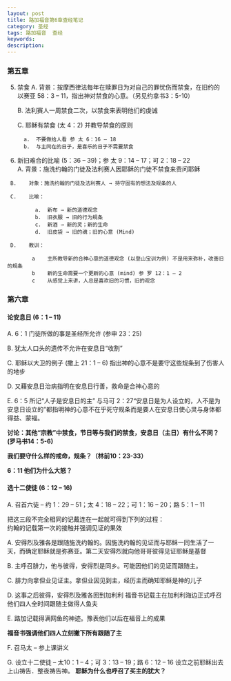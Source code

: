 ```yaml
---
layout: post
title: 路加福音第6章查经笔记
category: 圣经
tags: 路加福音  查经
keywords: 
description:  
---   
```

  
### 第五章
  5.  禁食
      A.    背景：按摩西律法每年在赎罪日为对自己的罪忧伤而禁食，在旧约的以赛亚 58：3 – 11，指出神对禁食的心意。（另见约拿书3：5-10）    

      B.    法利赛人一周禁食二次，以禁食来表明他们的虔诚   
      
      C.    耶稣有禁食  (太 4：2) 并教导禁食的原则    
      
            a.  不要做给人看 参 太 6：16 – 18
            b.  与主同在的日子，是喜乐的日子不需要禁食   
            
  6.  新旧难合的比喻  (5：36 – 39)；参 太 9：14 – 17；可 2：18 – 22  
     A.    背景：施洗约翰的门徒及法利赛人因耶稣的门徒不禁食来责问耶稣   

     B.    对象：施洗约翰的门徒及法利赛人 → 持守固有的想法及规条的人   
  
     C.    比喻：      
     
             a.  新布 → 新的道德观念    
             b.  旧衣服 → 旧的行为规条   
             c.  新酒 → 新的灵；新的生命
             d.  旧皮袋 → 旧的魂；旧的心意 (Mind)      
             
     D.    教训：      
     
            a    主所教导新的合神心意的道德观念 (以登山宝训为例) 不是用来弥补，改善旧的规条    
            b    新的生命需要一个更新的心意 (mind) 参 罗 12：1 – 2   
            c    从感觉上来讲，人总是喜欢旧的习惯，旧的观念

### 第六章
#### 论安息日 (6：1 – 11)   
   A.   6：1 门徒所做的事是圣经所允许 (参申 23：25)   
   
   B.   犹太人口头的遗传不允许在安息日“收割”    
   
   C.    耶稣以大卫的例子 (撒上 21：1 – 6) 指出神的心意不是要守这些规条到了伤害人的地步     
   
   D.    又藉安息日治病指明在安息日行善，救命是合神心意的   
   
   E.    6：5 所记“人子是安息日的主” 与马可 2：27“安息日是为人设立的，人不是为安息日设立的”都指明神的心意不在乎死守规条而是要人在安息日使心灵与身体都得益、蒙褔。

**讨论：其他“宗教”中禁食，节日等与我们的禁食，安息日（主日）有什么不同？(罗马书14：5-6)**   

**我们要守什么样的戒命，规条？（林前10：23-33）**   

**6：11 他们为什么大怒？**



#### 选十二使徒 (6：12 – 16)   
A.    召首六徒 – 约 1：29 – 51；太 4：18 – 22；可 1：16 – 20；路 5：1 – 11    

把这三段不完全相同的记戴连在一起就可得到下列的过程：   
约翰的记载第一次的接触并强调见证的果效       

A.       安得烈及雅各是跟随施洗约翰的。因施洗约翰的见证而与耶稣一同生活了一天，而确定耶稣就是弥赛亚。第二天安得烈就向他哥哥彼得见证耶稣是基督         

B.    主呼召腓力，他与彼得，安得烈是同乡。可能因他们的见证而跟随主。    

C.    腓力向拿但业见证主。拿但业因见到主，经历主而确知耶稣是神的儿子     

D.    这事之后彼得，安得烈及雅各回到加利利
福音书记载主在加利利海边正式呼召他们四人全时间跟随主做得人鱼夫     

E.    路加记载得满网鱼的神迹。豫表他们以后在福音上的成果     
  
<strong>福音书强调他们四人立刻撇下所有跟随了主</strong>     

F.	召马太 – 参上课讲义    

G.	设立十二使徒 – 太10：1 – 4；可 3：13 – 19；路 6：12 – 16
设立之前耶稣出去上山祷告．整夜祷告神。
<strong>耶稣为什么也呼召了买主的犹大？</strong>
